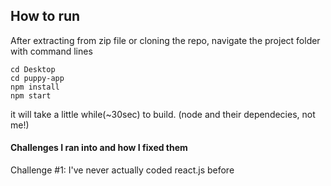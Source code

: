 <h2> How to run </h2>

After extracting from zip file or cloning the repo, navigate the project folder with command lines 
 
    cd Desktop
    cd puppy-app
    npm install 
    npm start

it will take a little while(~30sec) to build. (node and their dependecies, not me!)

<h4> Challenges I ran into and how I fixed them </h4>

Challenge #1: I've never actually coded react.js before
